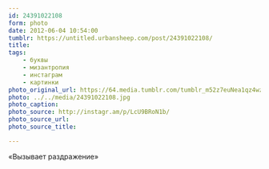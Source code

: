 ```yaml
---
id: 24391022108
form: photo
date: 2012-06-04 10:54:00
tumblr: https://untitled.urbansheep.com/post/24391022108/
title:
tags:
    - буквы
    - мизантропия
    - инстаграм
    - картинки
photo_original_url: https://64.media.tumblr.com/tumblr_m52z7euNea1qz4wzio1_640.jpg
photo: ../../media/24391022108.jpg
photo_caption:
photo_source: http://instagr.am/p/LcU9BRoN1b/
photo_source_url:
photo_source_title:

---
```


<p>«Вызывает раздражение»</p>
